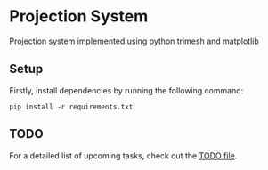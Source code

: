 # Projection System

Projection system implemented using python trimesh and matplotlib

## Setup
Firstly, install dependencies by running the following command:
```
pip install -r requirements.txt
```

## TODO
For a detailed list of upcoming tasks, check out the [TODO file](TODO.md).